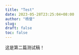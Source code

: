 ```yaml
---
title: "Test"
date: 2023-05-28T23:25:04+08:00
author: "杨曾"
slug:
draft: false
toc: false
---
```

这是第二篇测试稿！